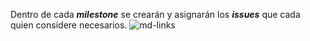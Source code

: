 Dentro de cada **_milestone_** se crearán y asignarán los **_issues_** que cada quien
considere necesarios.
![md-links](https://user-images.githubusercontent.com/110297/42118443-b7a5f1f0-7bc8-11e8-96ad-9cc5593715a6.jpg)